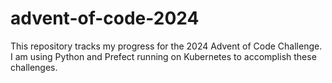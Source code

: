 # advent-of-code-2024
This repository tracks my progress for the 2024 Advent of Code Challenge. I am using Python and Prefect running on Kubernetes to accomplish these challenges.
